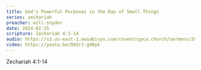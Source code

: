 ```yaml
---
title: God's Powerful Purposes in the Day of Small Things
series: zechariah
preacher: will-snyder
date: 2024-02-25
scripture: Zechariah 4:1-14
audio: https://s3.us-east-1.wasabisys.com/coventrypca.church/sermons/2024.02.25A%20God's%20Powerful%20Purposes%20in%20the%20Day%20of%20Small%20Things%20-%20Will%20Snyder.mp3
video: https://youtu.be/D0Zr1-gXNyk
---
```

Zechariah 4:1-14